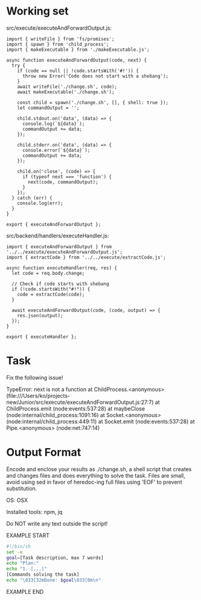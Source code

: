 # Working set

src/execute/executeAndForwardOutput.js:
```
import { writeFile } from 'fs/promises';
import { spawn } from 'child_process';
import { makeExecutable } from './makeExecutable.js';

async function executeAndForwardOutput(code, next) {
  try {
    if (code == null || !code.startsWith('#!')) {
      throw new Error('Code does not start with a shebang');
    }
    await writeFile('./change.sh', code);
    await makeExecutable('./change.sh');
    
    const child = spawn('./change.sh', [], { shell: true });
    let commandOutput = '';

    child.stdout.on('data', (data) => {
      console.log(`${data}`);
      commandOutput += data;
    });

    child.stderr.on('data', (data) => {
      console.error(`${data}`);
      commandOutput += data;
    });

    child.on('close', (code) => {
      if (typeof next === 'function') {
        next(code, commandOutput);
      }
    });
  } catch (err) {
    console.log(err);
  }
}

export { executeAndForwardOutput };

```

src/backend/handlers/executeHandler.js:
```
import { executeAndForwardOutput } from '../../execute/executeAndForwardOutput.js';
import { extractCode } from '../../execute/extractCode.js';

async function executeHandler(req, res) {
  let code = req.body.change;

  // Check if code starts with shebang
  if (!code.startsWith("#!")) {
    code = extractCode(code);
  }
  
  await executeAndForwardOutput(code, (code, output) => {
    res.json(output);
  });
}

export { executeHandler };

```


# Task

Fix the following issue!

TypeError: next is not a function
  at ChildProcess.&lt;anonymous&gt; (file:///Users/ko/projects-new/Junior/src/execute/executeAndForwardOutput.js:27:7)
  at ChildProcess.emit (node:events:537:28)
  at maybeClose (node:internal/child_process:1091:16)
  at Socket.&lt;anonymous&gt; (node:internal/child_process:449:11)
  at Socket.emit (node:events:537:28)
  at Pipe.&lt;anonymous&gt; (node:net:747:14)


# Output Format

Encode and enclose your results as ./change.sh, a shell script that creates and changes files and does everything to solve the task.
Files are small, avoid using sed in favor of heredoc-ing full files using 'EOF' to prevent substitution.

OS: OSX

Installed tools: npm, jq


Do NOT write any text outside the script!

EXAMPLE START

```sh
#!/bin/sh
set -e
goal=[Task description, max 7 words]
echo "Plan:"
echo "1. [...]"
[Commands solving the task]
echo "\033[32mDone: $goal\033[0m\n"
```

EXAMPLE END


